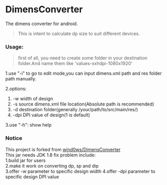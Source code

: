 # DimensConverter
The dimens converter for android.

>This is intent to calculate dp size to suit different devices.

### Usage:
>first of all, you need to create some folder in your destination folder.And name them like 'values-xxhdpi-1080x1920'

1.use "-i" to go to  edit mode,you can input dimens.xml path and res folder path manually.

2.options:
1) -w width of design
2) -s source dimens.xml file location(Absolute path is recommended)
3) -d destination folder(generally /your/path/to/src/main/res/)
4) -dpi DPI value of design(1 is default)

3.use "-h": show help

### Notice
This project is forked from [wind0ws/DimensConverter](https://github.com/wind0ws/DimensConverter)  
This jar needs JDK 1.8
fix problem include:  
1.build jar for users  
2.make it work on converting dp, sp and dip  
3.offer -w parameter to specific design width
4.offer -dpi parameter to specific design DPI value